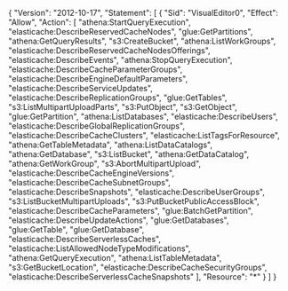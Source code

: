 {
  "Version": "2012-10-17",
  "Statement": [
    {
      "Sid": "VisualEditor0",
      "Effect": "Allow",
      "Action": [
        "athena:StartQueryExecution",
        "elasticache:DescribeReservedCacheNodes",
        "glue:GetPartitions",
        "athena:GetQueryResults",
        "s3:CreateBucket",
        "athena:ListWorkGroups",
        "elasticache:DescribeReservedCacheNodesOfferings",
        "elasticache:DescribeEvents",
        "athena:StopQueryExecution",
        "elasticache:DescribeCacheParameterGroups",
        "elasticache:DescribeEngineDefaultParameters",
        "elasticache:DescribeServiceUpdates",
        "elasticache:DescribeReplicationGroups",
        "glue:GetTables",
        "s3:ListMultipartUploadParts",
        "s3:PutObject",
        "s3:GetObject",
        "glue:GetPartition",
        "athena:ListDatabases",
        "elasticache:DescribeUsers",
        "elasticache:DescribeGlobalReplicationGroups",
        "elasticache:DescribeCacheClusters",
        "elasticache:ListTagsForResource",
        "athena:GetTableMetadata",
        "athena:ListDataCatalogs",
        "athena:GetDatabase",
        "s3:ListBucket",
        "athena:GetDataCatalog",
        "athena:GetWorkGroup",
        "s3:AbortMultipartUpload",
        "elasticache:DescribeCacheEngineVersions",
        "elasticache:DescribeCacheSubnetGroups",
        "elasticache:DescribeSnapshots",
        "elasticache:DescribeUserGroups",
        "s3:ListBucketMultipartUploads",
        "s3:PutBucketPublicAccessBlock",
        "elasticache:DescribeCacheParameters",
        "glue:BatchGetPartition",
        "elasticache:DescribeUpdateActions",
        "glue:GetDatabases",
        "glue:GetTable",
        "glue:GetDatabase",
        "elasticache:DescribeServerlessCaches",
        "elasticache:ListAllowedNodeTypeModifications",
        "athena:GetQueryExecution",
        "athena:ListTableMetadata",
        "s3:GetBucketLocation",
        "elasticache:DescribeCacheSecurityGroups",
        "elasticache:DescribeServerlessCacheSnapshots"
      ],
      "Resource": "*"
    }
  ]
}